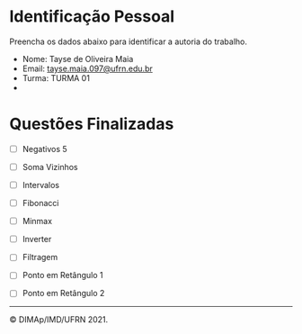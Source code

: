 ﻿# Identificação Pessoal

Preencha os dados abaixo para identificar a autoria do trabalho.

- Nome: Tayse de Oliveira Maia
- Email: tayse.maia.097@ufrn.edu.br
- Turma: TURMA 01
- 
# Questões Finalizadas

- [ ] Negativos 5
- [ ] Soma Vizinhos
- [ ] Intervalos
- [ ] Fibonacci
- [ ] Minmax
- [ ] Inverter
- [ ] Filtragem
- [ ] Ponto em Retângulo 1
- [ ] Ponto em Retângulo 2


--------
&copy; DIMAp/IMD/UFRN 2021.
